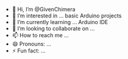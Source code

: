 - 👋 Hi, I’m @GivenChimera
- 👀 I’m interested in ... basic Arduino projects
- 🌱 I’m currently learning ... Arduino IDE
- 💞️ I’m looking to collaborate on ...
- 📫 How to reach me ...
- 😄 Pronouns: ...
- ⚡ Fun fact: ...

<!---
GivenChimera/GivenChimera is a ✨ special ✨ repository because its `README.md` (this file) appears on your GitHub profile.
You can click the Preview link to take a look at your changes.
--->
